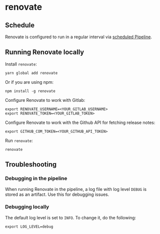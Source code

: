 # renovate

## Schedule

Renovate is configured to run in a regular interval via [scheduled Pipeline](https://gitlab.devops.telekom.de/vaas/renovate/-/pipeline_schedules).

## Running Renovate locally

Install `renovate`:

```shell
yarn global add renovate
```

Or if you are using npm:

```shell
npm install -g renovate
```

Configure Renovate to work with Gitlab:

```shell
export RENOVATE_USERNAME=<YOUR_GITLAB_USERNAME>
export RENOVATE_TOKEN=<YOUR_GITLAB_TOKEN>
```

Configure Renovate to work with the Github API for fetching release notes:

```shell
export GITHUB_COM_TOKEN=<YOUR_GITHUB_API_TOKEN>
```

Run `renovate`:

```shell
renovate
```

## Troubleshooting

### Debugging in the pipeline

When running Renovate in the pipeline, a log file with log level `DEBUG` is stored as an artifact. Use this for debugging issues.

### Debugging locally

The default log level is set to `INFO`. To change it, do the following:

```shell
export LOG_LEVEL=debug
```

